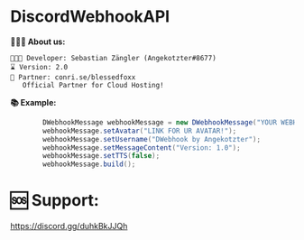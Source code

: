 # DiscordWebhookAPI

**👨🏻‍🚀  About us:**

```
👨🏻‍💻 Developer: Sebastian Zängler (Angekotzter#8677)
⌛ Version: 2.0
👯 Partner: conri.se/blessedfoxx
   Official Partner for Cloud Hosting!
```

**📚 Example:**
```java
        DWebhookMessage webhookMessage = new DWebhookMessage("YOUR WEBHOOK LINK!");
        webhookMessage.setAvatar("LINK FOR UR AVATAR!");
        webhookMessage.setUsername("DWebhook by Angekotzter");
        webhookMessage.setMessageContent("Version: 1.0");
        webhookMessage.setTTS(false);
        webhookMessage.build();
```

# 🆘 Support:
https://discord.gg/duhkBkJJQh
